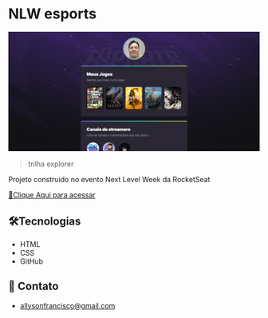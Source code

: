 # NLW esports 

![preview](./.github/preview.png)
> trilha explorer

Projeto construido no evento Next Level Week da RocketSeat


[🔗Clique Aqui para acessar](https://alcamovel.github.io/nlw-esports-explorer)

## 🛠️Tecnologias

- HTML
- CSS
- GitHub

## 📧 Contato
- allysonfrancisco@gmail.com